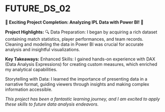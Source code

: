 # FUTURE_DS_02
**🚀 Exciting Project Completion: Analyzing IPL Data with Power BI! 🏏**

**Project Highlights:**
🔍 Data Preparation: I began by acquiring a rich dataset containing match statistics, player performances, and team records. Cleaning and modeling the data in Power BI was crucial for accurate analysis and insightful visualizations.


**Key Takeaways:**
Enhanced Skills: I gained hands-on experience with DAX (Data Analysis Expressions) for creating custom measures, which enriched my analytical capabilities.

Storytelling with Data: I learned the importance of presenting data in a narrative format, guiding viewers through insights and making complex information accessible.


_This project has been a fantastic learning journey, and I am excited to apply these skills to future data analysis endeavors._
